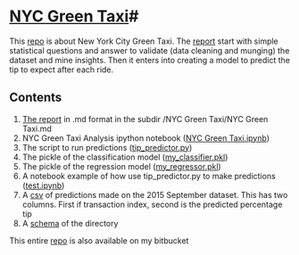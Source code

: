 # [NYC Green Taxi](https://github.com/kthouz/NYC_Green_Taxi)#

This [repo](https://github.com/kthouz/NYC_Green_Taxi) is about New York City Green Taxi.
The [report](https://github.com/kthouz/NYC_Green_Taxi/blob/master/NYC%20Green%20Taxi/NYC%20Green%20Taxi.md) start with simple statistical questions and answer to validate (data cleaning and munging) the dataset and mine insights. Then it enters into creating a model to predict the tip to expect after each ride.

## Contents ##

1. [The report](https://github.com/kthouz/NYC_Green_Taxi/blob/master/NYC%20Green%20Taxi/NYC%20Green%20Taxi.md) in .md format in the subdir /NYC Green Taxi/NYC Green Taxi.md
2. NYC Green Taxi Analysis ipython notebook ([NYC Green Taxi.ipynb](https://github.com/kthouz/NYC_Green_Taxi/blob/master/NYC%20Green%20Taxi.ipynb))
3. The script to run predictions ([tip_predictor.py](https://github.com/kthouz/NYC_Green_Taxi/blob/master/tip_predictor.py))
4. The pickle of the classification model ([my_classifier.pkl](https://github.com/kthouz/NYC_Green_Taxi/blob/master/my_classifier.pkl))
5. The pickle of the regression model ([my_regressor.pkl](https://bitbucket.org/cgirabawe/nyc-taxi/src/f0ec01999d9ba625091da5f8d1ad7335f2f86ca3/my_regressor.pkl?at=master&fileviewer=file-view-default))
6. A notebook example of how use tip_predictor.py to make predictions ([test.ipynb](https://github.com/kthouz/NYC_Green_Taxi/blob/master/test.ipynb))
7. A [csv](https://bitbucket.org/cgirabawe/nyc-taxi/raw/18fcf8b4aef4dd7f3fb6b834e36eaff92f5908db/submission.csv) of predictions made on the 2015 September dataset. This has two columns. First if transaction index, second is the predicted percentage tip
8. A [schema](https://bitbucket.org/cgirabawe/nyc-taxi/src/18fcf8b4aef4dd7f3fb6b834e36eaff92f5908db/schema.png?at=master&fileviewer=file-view-default) of the directory

This entire [repo](https://bitbucket.org/cgirabawe/nyc-taxi/src/f0ec01999d9b?at=master) is also available on my bitbucket
